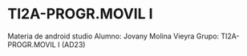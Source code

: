 # TI2A-PROGR.MOVIL I  
Materia de android studio Alumno: Jovany Molina Vieyra Grupo: TI2A-PROGR.MOVIL I (AD23)
